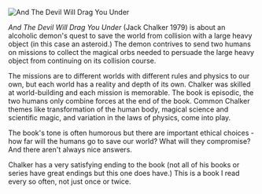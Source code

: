 ![And The Devil Will Drag You Under](and_the_devil.jpg)

*And The Devil Will Drag You Under* (Jack Chalker 1979) is about an alcoholic demon's
quest to save the world from collision with a large heavy object (in this case an asteroid.)
The demon contrives to send two humans on missions to collect the magical orbs
needed to persuade the large heavy object from continuing on its collision course.

The missions are to different worlds with different rules and physics to our own, but
each world has a reality and depth of its own.  Chalker was skilled at world-building
and each mission is memorable.  The book is episodic, the two humans only combine
forces at the end of the book.  Common Chalker themes like transformation of the human
body, magical science and scientific magic, and variation in the laws of physics, come into play.

The book's tone is often humorous but there are important ethical choices - how far will
the humans go to save our world?  What will they compromise?  And there aren't always
nice answers.

Chalker has a very satisfying ending to the book (not all of his books or series have
great endings but this one does have.)  This is a book I read every so often, not just once or
twice.

